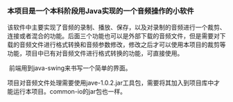 ### 本项目是一个本科阶段用Java实现的一个音频操作的小软件

​	该软件中主要实现了音频的录制、播放、保存，以及对录制的音频进行一个裁剪、连接或者混合的功能。后面三个功能也可以是外部下载的音频文件，但是需要对下载的音频文件进行格式转换和音频参数修改，修改之后才可以使用本项目的裁剪等功能，项目中已有对音频文件进行格式转换的功能，可直接使用。

​	前端用到java-swing来书写一个简单的界面。

​	项目对音频文件处理需要使用jave-1.0.2.jar工具包，需要将其加入到项目库中才能运行本项目。common-io的jar包也一样。